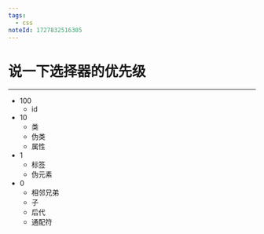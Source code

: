```yaml
---
tags:
  - css
noteId: 1727832516305
---
```

# 说一下选择器的优先级
---
- 100
	- id
- 10
	- 类
	- 伪类
	- 属性
- 1
	- 标签
	- 伪元素
- 0
	- 相邻兄弟
	- 子
	- 后代
	- 通配符